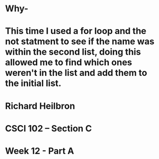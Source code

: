 # Why-
#   This time I used a for loop and the not statment to see if the name was within the second list, doing this allowed me to find which ones weren't in the list and add them to the initial list.
#   Richard Heilbron
#   CSCI 102 – Section C
#   Week 12 - Part A
